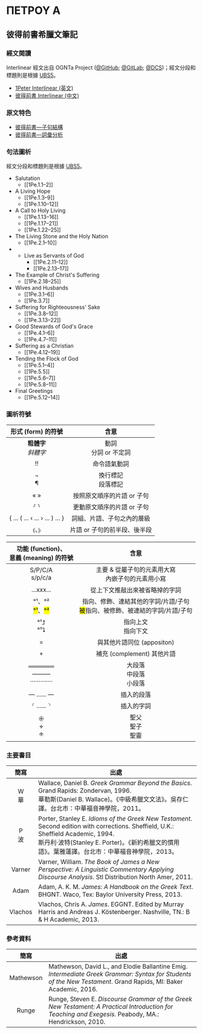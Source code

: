 # ΠΕΤΡΟΥ Α

## 彼得前書希臘文筆記

### 經文閱讀
Interlinear 經文出自 OGNTa Project ([@GitHub](https://github.com/Andley/OGNTa); [@GitLab](https://gitlab.com/Andley/ognta); [@DCS](https://git.door43.org/Andley/OGNTa))；經文分段和標題則是根據 [UBS5](https://www.academic-bible.com/en/online-bibles/greek-new-testament-ubs5/read-the-bible-text/bibel/text/lesen/stelle/70/10001/19999/ch/e6d8cc643fb0f3b87645b1e873841dbf/)。

- [1Peter Interlinear (英文) ](1Peter-Interlinear.md)
- [彼得前書 Interlinear (中文) ](1Peter-Interlinear-TC.md)

### 原文特色
- [彼得前書—子句結構](1Peter-Clause.md)  
- [彼得前書—詞彙分析](1Peter-Vocabulary.md)  

### 句法圖析
經文分段和標題則是根據 [UBS5](https://www.academic-bible.com/en/online-bibles/greek-new-testament-ubs5/read-the-bible-text/bibel/text/lesen/stelle/70/10001/19999/ch/e6d8cc643fb0f3b87645b1e873841dbf/)。


- Salutation
	- [[1Pe.1.1–2]]
- A Living Hope
	- [[1Pe.1.3–9]]
	- [[1Pe.1.10–12]]
- A Call to Holy Living
	- [[1Pe.1.13–16]]
	- [[1Pe.1.17–21]]
	- [[1Pe.1.22–25]]
- The Living Stone and the Holy Nation
	- [[1Pe.2.1–10]]
- - Live as Servants of God
	- [[1Pe.2.11–12]]
	- [[1Pe.2.13–17]]
- The Example of Christ's Suffering
	- [[1Pe.2.18–25]]
- Wives and Husbands
	- [[1Pe.3.1–6]]
	- [[1Pe.3.7]]
- Suffering for Righteousness' Sake
	- [[1Pe.3.8–12]]
	- [[1Pe.3.13–22]]
- Good Stewards of God's Grace
	- [[1Pe.4.1–6]]
	- [[1Pe.4.7–11]]
- Suffering as a Christian
	- [[1Pe.4.12–19]]
- Tending the Flock of God
	- [[1Pe.5.1–4]]
	- [[1Pe.5.5]]
	- [[1Pe.5.6–7]]
	- [[1Pe.5.8–11]]
- Final Greetings
	- [[1Pe.5.12–14]]



### 圖析符號

形式 (form) 的符號  | 含意 
:---: | :----: |
<strong>粗體字</strong><br><em>斜體字</em> | 動詞 <br>分詞 or 不定詞
  !! | 命令語氣動詞 
 ¬<br>¶ | 換行標記<br>段落標記 
| « » | 按照原文順序的片語 or 子句 |
| ⸉ ⸊ | 更動原文順序的片語 or 子句 |
| { ... ( ... ‹ ... › ... ) ... } | 詞組、片語、子句之內的層級 |
| ⦇、⦈ | 片語 or 子句的前半段、後半段|

功能 (function)、<br/>意義 (meaning) 的符號  | 含意 |
:---: | :----: | 
S/P/C/A<br>s/p/c/a| 主要 & 從屬子句的元素用大寫<br>內嵌子句的元素用小寫|
...xxx... | 從上下文推敲出來被省略掉的字詞 |
°¹、°²<br/><mark>°¹</mark>、<mark>°²</mark>  | 指向、修飾、連結其他的字詞/片語/子句<br/><mark>被</mark>指向、被修飾、被連結的字詞/片語/子句 |
°¹⮥<br/>°¹⮧ |  指向上文<br/>指向下文 |
= |  與其他片語同位 (appositon) 
+ | 補充 (complement) 其他片語 
══════<br/> ———<br/>·············| 大段落<br/>中段落<br/>小段落
— ...... — | 插入的段落
⸂ ...... ⸃| 插入的字詞
🕀<br>🕂<br>🕁 | 聖父<br>聖子<br>聖靈 



### 主要書目
簡寫 | 出處
:------:| --- 
W<br/>華 | Wallace, Daniel B. <em>Greek Grammar Beyond the Basics</em>. Grand Rapids: Zondervan, 1996. <br/>華勒斯(Daniel B. Wallace)。《中級希臘文文法》。吳存仁譯。台北市：中華福音神學院，2011。
P<br/>波 | Porter, Stanley E. <em>Idioms of the Greek New Testament</em>. Second edition with corrections. Sheffield, U.K.: Sheffield Academic, 1994. <br/>斯丹利‧波特(Stanley E. Porter)。《新約希臘文的慣用語》。葉雅蓮譯。台北市：中華福音神學院，2013。
Varner | Varner, William. _The Book of James a New Perspective: A Linguistic Commentary Applying Discourse Analysis_. Stl Distribution North Amer, 2011.
Adam | Adam, A. K. M. _James: A Handbook on the Greek Text_. BHGNT. Waco, Tex: Baylor University Press, 2013.
Vlachos | Vlachos, Chris A. _James_. EGGNT. Edited by Murray Harris and Andreas J. Köstenberger. Nashville, TN.: B & H Academic, 2013.



### 參考資料


簡寫 | 出處
:------:| --- 
Mathewson | Mathewson, David L., and Elodie Ballantine Emig. <em>Intermediate Greek Grammar: Syntax for Students of the New Testament</em>. Grand Rapids, MI: Baker Academic, 2016.
Runge | Runge, Steven E. <em>Discourse Grammar of the Greek New Testament: A Practical Introduction for Teaching and Exegesis</em>. Peabody, MA.: Hendrickson, 2010.

